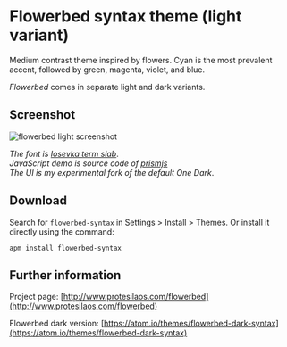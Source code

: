 # Flowerbed syntax theme (light variant)

Medium contrast theme inspired by flowers. Cyan is the most prevalent accent, followed by green, magenta, violet, and blue.

*Flowerbed* comes in separate light and dark variants.

## Screenshot

![flowerbed light screenshot](https://raw.githubusercontent.com/protesilaos/prot16/master/flowerbed/img/flowerbed_light_sample.png)

*The font is [Iosevka term slab](https://github.com/be5invis/Iosevka)*.  
*JavaScript demo is source code of [prismjs](http://prismjs.com/)*  
*The UI is my experimental fork of the default One Dark*.

## Download

Search for `flowerbed-syntax` in Settings > Install > Themes. Or install it directly using the command:

```shell
apm install flowerbed-syntax
```

## Further information

Project page: [http://www.protesilaos.com/flowerbed](http://www.protesilaos.com/flowerbed)

Flowerbed dark version: [https://atom.io/themes/flowerbed-dark-syntax](https://atom.io/themes/flowerbed-dark-syntax)
